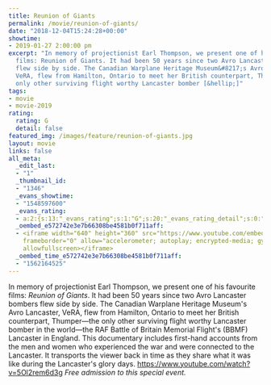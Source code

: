 ```yaml
---
title: Reunion of Giants
permalink: /movie/reunion-of-giants/
date: "2018-12-04T15:24:28+00:00"
showtime:
- 2019-01-27 2:00:00 pm
excerpt: "In memory of projectionist Earl Thompson, we present one of his favourite
  films: Reunion of Giants. It had been 50 years since two Avro Lancaster bombers
  flew side by side. The Canadian Warplane Heritage Museum&#8217;s Avro Lancaster,
  VeRA, flew from Hamilton, Ontario to meet her British counterpart, Thumper\u2014the
  only other surviving flight worthy Lancaster bomber [&hellip;]"
tags:
- movie
- movie-2019
rating:
  rating: G
  detail: false
featured_img: /images/feature/reunion-of-giants.jpg
layout: movie
links: false
all_meta:
  _edit_last:
  - "1"
  _thumbnail_id:
  - "1346"
  _evans_showtime:
  - "1548597600"
  _evans_rating:
  - a:2:{s:13:"_evans_rating";s:1:"G";s:20:"_evans_rating_detail";s:0:"";}
  _oembed_e572742e3e7b66308be4581b0f711aff:
  - <iframe width="640" height="360" src="https://www.youtube.com/embed/5Ol2rem6d3g?feature=oembed"
    frameborder="0" allow="accelerometer; autoplay; encrypted-media; gyroscope; picture-in-picture"
    allowfullscreen></iframe>
  _oembed_time_e572742e3e7b66308be4581b0f711aff:
  - "1562164525"
---
```


In memory of projectionist Earl Thompson, we present one of his favourite films: *Reunion of Giants*. It had been 50 years since two Avro Lancaster bombers flew side by side. The Canadian Warplane Heritage Museum's Avro Lancaster, VeRA, flew from Hamilton, Ontario to meet her British counterpart, Thumper—the only other surviving flight worthy Lancaster bomber in the world—the RAF Battle of Britain Memorial Flight's (BBMF) Lancaster in England. This documentary includes first-hand accounts from the men and women who experienced the war and were connected to the Lancaster. It transports the viewer back in time as they share what it was like during the Lancaster's glory days. https://www.youtube.com/watch?v=5Ol2rem6d3g *Free admission to this special event.*